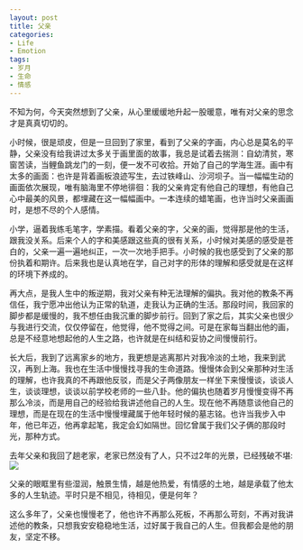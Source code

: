 ```yaml
---
layout: post
title: 父亲
categories:
- Life
- Emotion
tags:
- 岁月
- 生命
- 情感
---
```


不知为何，今天突然想到了父亲，从心里缓缓地升起一股暖意，唯有对父亲的思念才是真真切切的。

小时候，很是顽皮，但是一旦回到了家里，看到了父亲的字画，内心总是莫名的平静，父亲没有给我讲过太多关于画里面的故事，我总是试着去揣测：自幼清贫，寒窗苦读，当鲤鱼跳龙门的一刻，便一发不可收拾。开始了自己的学海生涯。画中有太多的画面：也许是背着画板浪迹写生，去过铁峰山、沙河坝子。当一幅幅生动的画面依次展现，唯有脑海里不停地徘徊：我的父亲肯定有他自己的理想，有他自己心中最美的风景，都埋藏在这一幅幅画中。一本连续的蜡笔画，也许当时父亲画画时，是想不尽的个人感情。  

小学，逼着我练毛笔字，学素描。看着父亲的字，父亲的画，觉得那是他的生活，跟我没关系。后来个人的字和美感跟这些真的很有关系，小时候对美感的感受是苍白的，父亲一遍一遍地纠正，一次一次地手把手。小时候的我也感受到了父亲的那份执着和期许。后来我也是认真地在学，自己对字的形体的理解和感受就是在这样的环境下养成的。

再大点，是我人生中的叛逆期，我对父亲有种无法理解的偏执。我对他的教条不再信任，我宁愿冲出他认为正常的轨道，走我认为正确的生活。那段时间，我回家的脚步都是缓慢的，我不想任由我沉重的脚步前行。回到了家之后，其实父亲也很少与我进行交流，仅仅停留在，他觉得，他不觉得之间。可是在家每当翻出他的画，总是不经意地想起他的人生之路，也许就是在纠结和妥协之间慢慢前行。  

长大后，我到了远离家乡的地方，我更想是逃离那片对我冷淡的土地，我来到武汉，再到上海。我也在生活中慢慢找寻我的生命道路。慢慢体会到父亲那种对生活的理解，也许我真的不再跟他反驳，而是父子两像朋友一样坐下来慢慢谈，谈谈人生，谈谈理想，谈谈以前学校老师的一些八卦。他的偏执也随着岁月慢慢变得不再那么冷淡，而是用自己的经验给我讲述他自己的人生。现在他不再随意谈他自己的理想，而是在现在的生活中慢慢埋藏属于他年轻时候的墓志铭。也许当我步入中年，他已年迈，他再拿起笔，我定会幻如隔世。回忆曾属于我们父子俩的那段时光，那种方式。

去年父亲和我回了趟老家，老家已然没有了人，只不过2年的光景，已经残破不堪:  
![](http://i1154.photobucket.com/albums/p531/luolinjia/blog%20images/1_zps94a1c685.jpg)  

父亲的眼眶里有些湿润，触景生情，越是他热爱，有情感的土地，越是承载了他太多的人生轨迹。平时只是不相见，待相见，便是何年？  

这么多年了，父亲也慢慢老了，他也许不再那么死板，不再那么苛刻，不再对我讲述他的教条，只想我安安稳稳地生活，过好属于我自己的人生。但我都会是他的朋友，坚定不移。